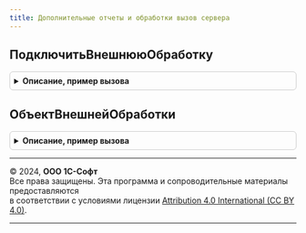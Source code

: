 ```yaml
---
title: Дополнительные отчеты и обработки вызов сервера
---
```



## ПодключитьВнешнююОбработку
<details style="margin: 1em 0; padding: 0.5em; border: 1px solid #ccc; border-radius: 6px;">

<summary style="font-weight: bold; cursor: pointer;">Описание, пример вызова</summary>

```bsl

// Подключает внешнюю обработку (отчет).
// Подробнее см. ДополнительныеОтчетыИОбработки.ПодключитьВнешнююОбработку.
//
// Параметры:
//   Ссылка - СправочникСсылка.ДополнительныеОтчетыИОбработки - подключаемая обработка.
//
// Возвращаемое значение:
//   Строка       - имя подключенного отчета или обработки.
//   Неопределено - если передана некорректная ссылка.
//
Функция ПодключитьВнешнююОбработку(Ссылка) Экспорт
```

Пример вызова
```bsl
Результат = ДополнительныеОтчетыИОбработкиВызовСервера.ПодключитьВнешнююОбработку(Ссылка) 
```
</details>

## ОбъектВнешнейОбработки
<details style="margin: 1em 0; padding: 0.5em; border: 1px solid #ccc; border-radius: 6px;">

<summary style="font-weight: bold; cursor: pointer;">Описание, пример вызова</summary>

```bsl

// Создает и возвращает экземпляр внешней обработки (отчета).
// Подробнее см. ДополнительныеОтчетыИОбработки.ОбъектВнешнейОбработки.
//
// Параметры:
//   Ссылка - СправочникСсылка.ДополнительныеОтчетыИОбработки - подключаемый отчет или обработка.
//
// Возвращаемое значение:
//   ВнешняяОбработка
//   ВнешнийОтчет
//   Неопределено     - если передана некорректная ссылка.
//
Функция ОбъектВнешнейОбработки(Ссылка) Экспорт
```

Пример вызова
```bsl
Результат = ДополнительныеОтчетыИОбработкиВызовСервера.ОбъектВнешнейОбработки(Ссылка) 
```
</details>

---

© 2024, **ООО 1С-Софт**  
Все права защищены. Эта программа и сопроводительные материалы предоставляются  
в соответствии с условиями лицензии [Attribution 4.0 International (CC BY 4.0)](https://creativecommons.org/licenses/by/4.0/legalcode).

---
